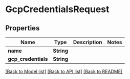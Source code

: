 # GcpCredentialsRequest

## Properties

Name | Type | Description | Notes
------------ | ------------- | ------------- | -------------
**name** | **String** |  | 
**gcp_credentials** | **String** |  | 

[[Back to Model list]](../README.md#documentation-for-models) [[Back to API list]](../README.md#documentation-for-api-endpoints) [[Back to README]](../README.md)


